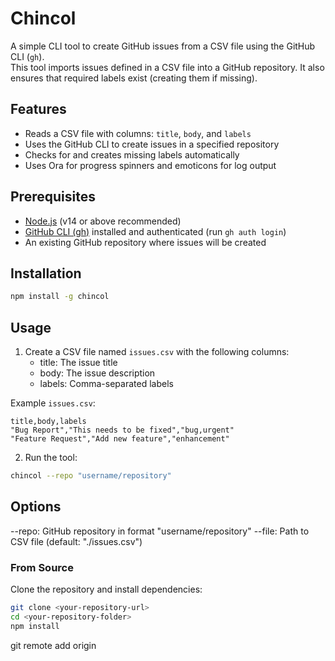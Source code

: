# Chincol

A simple CLI tool to create GitHub issues from a CSV file using the GitHub CLI (`gh`).  
This tool imports issues defined in a CSV file into a GitHub repository. It also ensures that required labels exist (creating them if missing).

## Features

- Reads a CSV file with columns: `title`, `body`, and `labels`
- Uses the GitHub CLI to create issues in a specified repository
- Checks for and creates missing labels automatically
- Uses Ora for progress spinners and emoticons for log output

## Prerequisites

- [Node.js](https://nodejs.org/) (v14 or above recommended)
- [GitHub CLI (gh)](https://cli.github.com/) installed and authenticated (run `gh auth login`)
- An existing GitHub repository where issues will be created

## Installation

```bash
npm install -g chincol
```

## Usage

1. Create a CSV file named `issues.csv` with the following columns:
   - title: The issue title
   - body: The issue description
   - labels: Comma-separated labels

Example `issues.csv`:

```csv
title,body,labels
"Bug Report","This needs to be fixed","bug,urgent"
"Feature Request","Add new feature","enhancement"
```

2. Run the tool:

```bash
chincol --repo "username/repository"
```

## Options

--repo: GitHub repository in format "username/repository"
--file: Path to CSV file (default: "./issues.csv")

### From Source

Clone the repository and install dependencies:

```bash
git clone <your-repository-url>
cd <your-repository-folder>
npm install
```

git remote add origin <your-repository-url>
